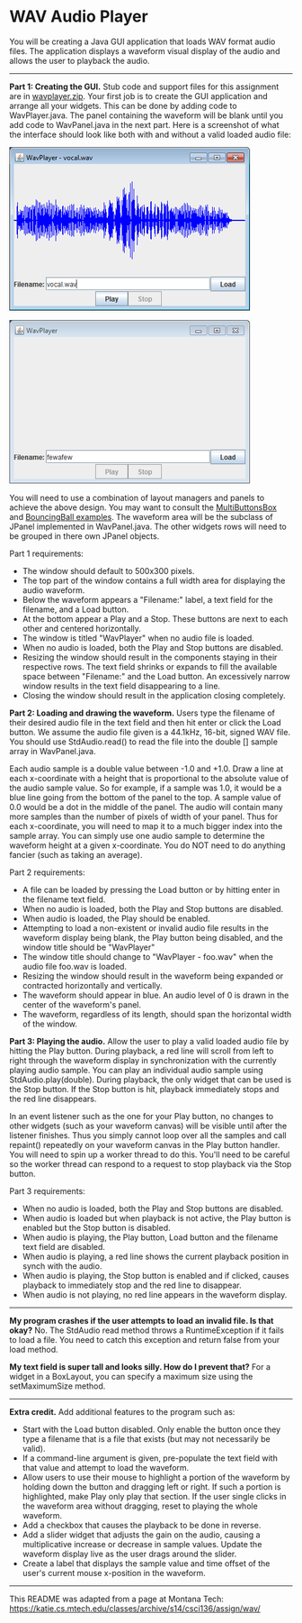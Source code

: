 # WAV Audio Player  

You will be creating a Java GUI application that loads WAV format audio files. The application displays a waveform visual display of the audio and allows the user to playback the audio.	  

---

**Part 1: Creating the GUI.** Stub code and support files for this assignment are in [wavplayer.zip](wavplayer.zip). Your first job is to create the GUI application and arrange all your widgets. This can be done by adding code to WavPlayer.java. The panel containing the waveform will be blank until you add code to WavPanel.java in the next part. Here is a screenshot of what the interface should look like both with and without a valid loaded audio file:  

![wav_valid.png](wav_valid.png)

![wav_invalid.png](wav_invalid.png)

You will need to use a combination of layout managers and panels to achieve the above design. You may want to consult the [MultiButtonsBox](https://katie.cs.mtech.edu/classes/archive/s14/csci136/examples/MultiButtonsBox.java) and [BouncingBall examples](https://katie.cs.mtech.edu/classes/archive/s14/csci136/examples/BouncingBall.java). The waveform area will be the subclass of JPanel implemented in WavPanel.java. The other widgets rows will need to be grouped in there own JPanel objects.  

Part 1 requirements:  
* The window should default to 500x300 pixels.  
* The top part of the window contains a full width area for displaying the audio waveform.  
* Below the waveform appears a "Filename:" label, a text field for the filename, and a Load button.  
* At the bottom appear a Play and a Stop. These buttons are next to each other and centered horizontally.  
* The window is titled "WavPlayer" when no audio file is loaded.  
* When no audio is loaded, both the Play and Stop buttons are disabled.  
* Resizing the window should result in the components staying in their respective rows. The text field shrinks or expands to fill the available space between "Filename:" and the Load button. An excessively narrow window results in the text field disappearing to a line.  
* Closing the window should result in the application closing completely.  

**Part 2: Loading and drawing the waveform.** Users type the filename of their desired audio file in the text field and then hit enter or click the Load button. We assume the audio file given is a 44.1kHz, 16-bit, signed WAV file. You should use StdAudio.read() to read the file into the double [] sample array in WavPanel.java.  

Each audio sample is a double value between -1.0 and +1.0. Draw a line at each x-coordinate with a height that is proportional to the absolute value of the audio sample value. So for example, if a sample was 1.0, it would be a blue line going from the bottom of the panel to the top. A sample value of 0.0 would be a dot in the middle of the panel. The audio will contain many more samples than the number of pixels of width of your panel. Thus for each x-coordinate, you will need to map it to a much bigger index into the sample array. You can simply use one audio sample to determine the waveform height at a given x-coordinate. You do NOT need to do anything fancier (such as taking an average).  

Part 2 requirements:  

* A file can be loaded by pressing the Load button or by hitting enter in the filename text field.  
* When no audio is loaded, both the Play and Stop buttons are disabled.  
* When audio is loaded, the Play should be enabled.  
* Attempting to load a non-existent or invalid audio file results in the waveform display being blank, the Play button being disabled, and the window title should be "WavPlayer"  
* The window title should change to "WavPlayer - foo.wav" when the audio file foo.wav is loaded.  
* Resizing the window should result in the waveform being expanded or contracted horizontally and vertically.  
* The waveform should appear in blue. An audio level of 0 is drawn in the center of the waveform's panel.  
* The waveform, regardless of its length, should span the horizontal width of the window.  

**Part 3: Playing the audio.** Allow the user to play a valid loaded audio file by hitting the Play button. During playback, a red line will scroll from left to right through the waveform display in synchronization with the currently playing audio sample. You can play an individual audio sample using StdAudio.play(double). During playback, the only widget that can be used is the Stop button. If the Stop button is hit, playback immediately stops and the red line disappears.  

In an event listener such as the one for your Play button, no changes to other widgets (such as your waveform canvas) will be visible until after the listener finishes. Thus you simply cannot loop over all the samples and call repaint() repeatedly on your waveform canvas in the Play button handler. You will need to spin up a worker thread to do this. You'll need to be careful so the worker thread can respond to a request to stop playback via the Stop button.  

Part 3 requirements:

* When no audio is loaded, both the Play and Stop buttons are disabled.  
* When audio is loaded but when playback is not active, the Play button is enabled but the Stop button is disabled.  
* When audio is playing, the Play button, Load button and the filename text field are disabled.  
* When audio is playing, a red line shows the current playback position in synch with the audio.  
* When audio is playing, the Stop button is enabled and if clicked, causes playback to immediately stop and the red line to disappear.  
* When audio is not playing, no red line appears in the waveform display.  

---

**My program crashes if the user attempts to load an invalid file. Is that okay?** No. The StdAudio read method throws a RuntimeException if it fails to load a file. You need to catch this exception and return false from your load method.  


**My text field is super tall and looks silly. How do I prevent that?** For a widget in a BoxLayout, you can specify a maximum size using the setMaximumSize method.  

---

**Extra credit.** Add additional features to the program such as:  

* Start with the Load button disabled. Only enable the button once they type a filename that is a file that exists (but may not necessarily be valid).  
* If a command-line argument is given, pre-populate the text field with that value and attempt to load the waveform.  
* Allow users to use their mouse to highlight a portion of the waveform by holding down the button and dragging left or right. If such a portion is highlighted, make Play only play that section. If the user single clicks in the waveform area without dragging, reset to playing the whole waveform.  
* Add a checkbox that causes the playback to be done in reverse.  
* Add a slider widget that adjusts the gain on the audio, causing a multiplicative increase or decrease in sample values. Update the waveform display live as the user drags around the slider.  
* Create a label that displays the sample value and time offset of the user's current mouse x-position in the waveform.  

---

This README was adapted from a page at Montana Tech: https://katie.cs.mtech.edu/classes/archive/s14/csci136/assign/wav/  
